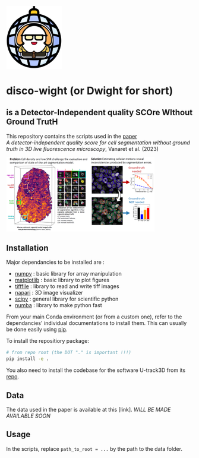 <img src="imgs/dwight.png" width="150">  

# disco-wight (or **Dwight** for short)
## is a **D**etector-**I**ndependent quality **SCO**re **WI**thout **G**round **T**rut**H**

This repository contains the scripts used in the [paper]  
*A detector-independent quality score for cell segmentation without ground truth in 3D live fluorescence microscopy*, Vanaret et al. (2023)

<img src="imgs/capture_visual_abstract.png" width="400">  

## Installation

Major dependancies to be installed are :
- [numpy] : basic library for array manipulation
- [matplotlib] : basic library to plot figures
- [tifffile] : library to read and write tiff images
- [napari] : 3D image visualizer
- [scipy] : general library for scientific python
- [numba] : library to make python fast

From your main Conda environment (or from a custom one), refer to the dependancies' individual documentations to install them. This can usually be done easily using [pip].

To install the repositiory package:

```bash
# from repo root (the DOT "." is important !!!)
pip install -e .
```

You also need to install the codebase for the software U-track3D from its [repo].

## Data 

The data used in the paper is available at this [link]. *WILL BE MADE AVAILABLE SOON*

## Usage

In the scripts, replace `path_to_root = ...` by the path to the data folder.




[paper]: https://ieeexplore.ieee.org/abstract/document/10123011
[repo]: https://github.com/DanuserLab/u-track3D
<!-- [link]: -->

[pip]: https://pypi.org/project/pip
[numpy]: https://numpy.org
[matplotlib]: https://matplotlib.org
[tifffile]: https://pypi.org/project/tifffile
[napari]: https://napari.org
[scipy]: https://scipy.org/
[numba]: https://numba.pydata.org/
